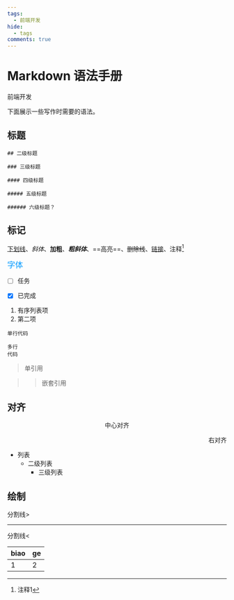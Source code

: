 ```yaml
---
tags: 
  - 前端开发
hide:
  - tags
comments: true
---
```

# Markdown 语法手册

<div class="badges">
<span class="badge badge1">前端开发</span>
</div>

下面展示一些写作时需要的语法。

## 标题
```
## 二级标题

### 三级标题

#### 四级标题

##### 五级标题

###### 六级标题？
```

## 标记

<u>下划线</u>、*斜体*、**加粗**、***粗斜体***、==高亮==、~~删除线~~、[链接](../notes/note0.md)、注释[^1]

<font color=#0099ff size=4 face="黑体">字体</font>

- [ ] 任务

- [x] 已完成

1. 有序列表项
2. 第二项

`单行代码`

```
多行
代码
```

> 单引用

> > 嵌套引用

[^1]: 注释1

## 对齐

<center>中心对齐</center>
<p align="right">右对齐</p>

- 列表
  - 二级列表
    - 三级列表

## 绘制

分割线>

------

分割线<

| biao | ge   |
| ---- | ---- |
| 1    | 2    |
